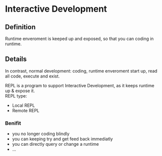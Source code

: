 # Interactive Development

## Definition
Runtime enveroment is keeped up and exposed, so that you can coding in runtime.


## Details
In contrast, normal development: coding, runtime enveroment start up, read all code, execute and exist.   

REPL is a program to support Interactive Development, as it keeps runtime up & expose it.  
REPL type:

* Local REPL
* Remote REPL

### Benifit

* you no longer coding blindly
* you can keeping try and get feed back immediatly
* you can directly query or change a runtime
* ...
